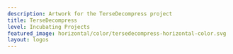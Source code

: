```yaml
---
description: Artwork for the TerseDecompress project
title: TerseDecompress 
level: Incubating Projects
featured_image: horizontal/color/tersedecompress-horizontal-color.svg
layout: logos
---
```

